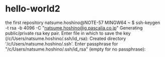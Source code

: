 # hello-world2
the first repository
natsume.hoshino@NOTE-57 MINGW64 ~
$ ssh-keygen -t rsa -b 4096 -C "natsume.hoshino@g.pascalia.co.jp"
Generating public/private rsa key pair.
Enter file in which to save the key (/c/Users/natsume.hoshino/.ssh/id_rsa):
Created directory '/c/Users/natsume.hoshino/.ssh'.
Enter passphrase for "/c/Users/natsume.hoshino/.ssh/id_rsa" (empty for no passphrase):

